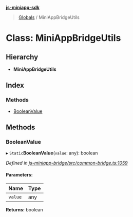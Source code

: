 **[js-miniapp-sdk](../README.md)**

> [Globals](../README.md) / MiniAppBridgeUtils

# Class: MiniAppBridgeUtils

## Hierarchy

* **MiniAppBridgeUtils**

## Index

### Methods

* [BooleanValue](miniappbridgeutils.md#booleanvalue)

## Methods

### BooleanValue

▸ `Static`**BooleanValue**(`value`: any): boolean

*Defined in [js-miniapp-bridge/src/common-bridge.ts:1059](https://github.com/rakutentech/js-miniapp/blob/e6e9208/js-miniapp-bridge/src/common-bridge.ts#L1059)*

#### Parameters:

Name | Type |
------ | ------ |
`value` | any |

**Returns:** boolean
